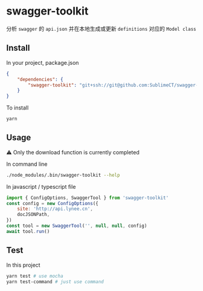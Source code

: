 # swagger-toolkit

分析 `swagger` 的 `api.json` 并在本地生成或更新 `definitions` 对应的 `Model class`

## Install

In your project, package.json
```json
{
    "dependencies": {
        "swagger-toolkit": "git+ssh://git@github.com:SublimeCT/swagger-toolkit.git",
    }
}
```
To install
```bash
yarn
```

## Usage
⚠️ Only the download function is currently completed

In command line
```bash
./node_modules/.bin/swagger-toolkit --help
```

In javascript / typescript file
```javascript
import { ConfigOptions, SwaggerTool } from 'swagger-toolkit'
const config = new ConfigOptions({
    site: 'http://api.lynee.cn',
    docJSONPath,
})
const tool = new SwaggerTool('', null, null, config)
await tool.run()
```

## Test
In this project
```bash
yarn test # use mocha
yarn test-command # just use command
```
